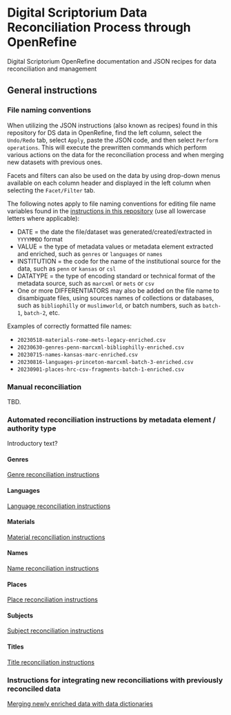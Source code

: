 # Digital Scriptorium Data Reconciliation Process through OpenRefine

Digital Scriptorium OpenRefine documentation and JSON recipes for data reconciliation and management

## General instructions

### File naming conventions

When utilizing the JSON instructions (also known as recipes) found in this repository for DS data in OpenRefine, find the left column, select the `Undo/Redo` tab, select `Apply`, paste the JSON code, and then select `Perform operations`. This will execute the prewritten commands which perform various actions on the data for the reconciliation process and when merging new datasets with previous ones.

Facets and filters can also be used on the data by using drop-down menus available on each column header and displayed in the left column when selecting the `Facet/Filter` tab.

The following notes apply to file naming conventions for editing file name variables found in the [instructions in this repository](/instructions/) (use all lowercase letters where applicable):
- DATE = the date the file/dataset was generated/created/extracted in `YYYYMMDD` format
- VALUE = the type of metadata values or metadata element extracted and enriched, such as `genres` or `languages` or `names` 
- INSTITUTION = the code for the name of the institutional source for the data, such as `penn` or `kansas` or `csl`
- DATATYPE = the type of encoding standard or technical format of the metadata source, such as `marcxml` or `mets` or `csv`
- One or more DIFFERENTIATORS may also be added on the file name to disambiguate files, using sources names of collections or databases, such as `bibliophilly` or `muslimworld`, or batch numbers, such as `batch-1`, `batch-2`, etc.

Examples of correctly formatted file names:
- `20230518-materials-rome-mets-legacy-enriched.csv`
- `20230630-genres-penn-marcxml-bibliophilly-enriched.csv`
- `20230715-names-kansas-marc-enriched.csv`
- `20230816-languages-princeton-marcxml-batch-3-enriched.csv`
- `20230901-places-hrc-csv-fragments-batch-1-enriched.csv`

### Manual reconciliation
TBD.

### Automated reconciliation instructions by metadata element / authority type
Introductory text?

#### Genres

[Genre reconciliation instructions](/instructions/genres.md)

#### Languages

[Language reconciliation instructions](/instructions/languages.md)

#### Materials

[Material reconciliation instructions](/instructions/materials.md)

#### Names

[Name reconciliation instructions](/instructions/names.md)

#### Places

[Place reconciliation instructions](/instructions/places.md)

#### Subjects

[Subject reconciliation instructions](/instructions/subjects.md)

#### Titles

[Title reconciliation instructions](instructions/titles.md)

### Instructions for integrating new reconciliations with previously reconciled data

[Merging newly enriched data with data dictionaries](instructions/merge-new-data.md)
